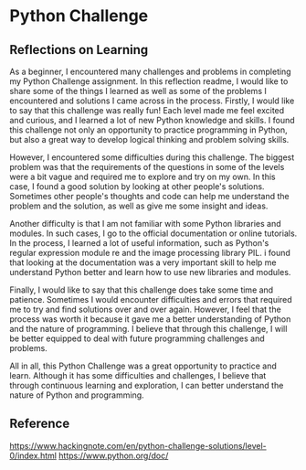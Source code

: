 # Python Challenge

## Reflections on Learning

As a beginner, I encountered many challenges and problems in completing my Python Challenge assignment. In this reflection readme, I would like to share some of the things I learned as well as some of the problems I encountered and solutions I came across in the process.
Firstly, I would like to say that this challenge was really fun! Each level made me feel excited and curious, and I learned a lot of new Python knowledge and skills. I found this challenge not only an opportunity to practice programming in Python, but also a great way to develop logical thinking and problem solving skills.

However, I encountered some difficulties during this challenge. The biggest problem was that the requirements of the questions in some of the levels were a bit vague and required me to explore and try on my own. In this case, I found a good solution by looking at other people's solutions. Sometimes other people's thoughts and code can help me understand the problem and the solution, as well as give me some insight and ideas.

Another difficulty is that I am not familiar with some Python libraries and modules. In such cases, I go to the official documentation or online tutorials. In the process, I learned a lot of useful information, such as Python's regular expression module re and the image processing library PIL. i found that looking at the documentation was a very important skill to help me understand Python better and learn how to use new libraries and modules.

Finally, I would like to say that this challenge does take some time and patience. Sometimes I would encounter difficulties and errors that required me to try and find solutions over and over again. However, I feel that the process was worth it because it gave me a better understanding of Python and the nature of programming. I believe that through this challenge, I will be better equipped to deal with future programming challenges and problems.

All in all, this Python Challenge was a great opportunity to practice and learn. Although it has some difficulties and challenges, I believe that through continuous learning and exploration, I can better understand the nature of Python and programming.

## Reference

https://www.hackingnote.com/en/python-challenge-solutions/level-0/index.html
https://www.python.org/doc/
